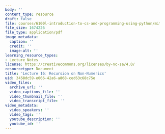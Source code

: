 ```yaml
---
body: ''
content_type: resource
draft: false
file: courses/6100l-introduction-to-cs-and-programming-using-python/mit6_100l_f22_lec16.pdf
file_size: 1674226
file_type: application/pdf
image_metadata:
  caption: ''
  credit: ''
  image-alt: ''
learning_resource_types:
- Lecture Notes
license: https://creativecommons.org/licenses/by-nc-sa/4.0/
resourcetype: Document
title: 'Lecture 16: Recursion on Non-Numerics'
uid: 3458dc59-e066-42a6-a868-ced63c68c75e
video_files:
  archive_url: ''
  video_captions_file: ''
  video_thumbnail_file: ''
  video_transcript_file: ''
video_metadata:
  video_speakers: ''
  video_tags: ''
  youtube_description: ''
  youtube_id: ''
---
```

